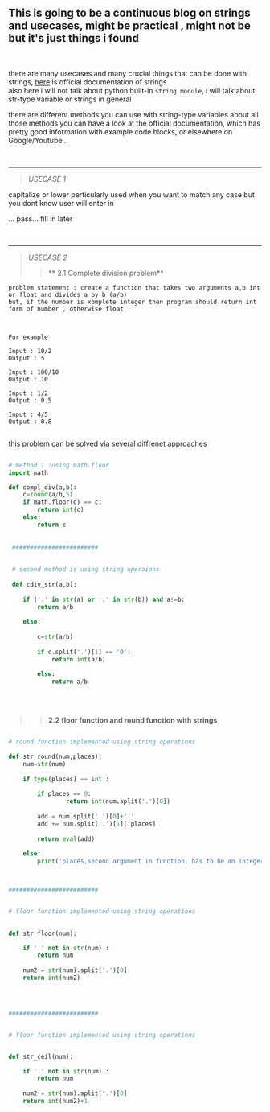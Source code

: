 ## This is going to be a continuous blog on strings and usecases, might be practical , might not be but it's just things i found
<br>

there are many usecases and many crucial things that can be done with strings,
[here](https://docs.python.org/3/library/stdtypes.html#str) is official documentation of strings  <br>
also here i will not talk about python built-in `string module`, i will talk about str-type variable or strings in general

there are different methods you can use with string-type variables
about all those methods you can have a look at the official documentation, which has pretty good
information with example code blocks, or elsewhere on Google/Youtube .

<br>
<hr>

> *USECASE 1*
 
capitalize or lower
perticularly used when you want to match any case but you dont know user will enter in 


... pass...     fill in later



<br>
<hr>


> *USECASE 2*
>> ** 2.1  Complete division problem**

```
problem statement : create a function that takes two arguments a,b int or float and divides a by b (a/b)
but, if the number is xomplete integer then program should return int form of number , otherwise float



For example

Input : 10/2
Output : 5

Input : 100/10
Output : 10

Input : 1/2
Output : 0.5

Input : 4/5
Output : 0.8


```
this problem can be solved via several diffrenet approaches

```python

# method 1 :using math.floor
import math 

def compl_div(a,b):
    c=round(a/b,5)
    if math.floor(c) == c:
        return int(c)
    else:
        return c
        
 
 ########################
 
 
 # second method is using string operaions
 
 def cdiv_str(a,b):
 
    if ('.' in str(a) or '.' in str(b)) and a!=b:
        return a/b
 
    else:
        
        c=str(a/b)
        
        if c.split('.')[1] == '0':
            return int(a/b)
        
        else:
            return a/b
    

```
<br>

>> **2.2 floor function and round function with strings**
```python

# round function implemented using string operations

def str_round(num,places):
    num=str(num)
    
    if type(places) == int :
        
        if places == 0:
                return int(num.split('.')[0])
        
        add = num.split('.')[0]+'.'
        add += num.split('.')[1][:places]
        
        return eval(add)
    
    else:
        print('places,second argument in function, has to be an integer')



#########################


# floor function implemented using string operations

 
def str_floor(num):

    if '.' not in str(num) :
        return num
    
    num2 = str(num).split('.')[0]
    return int(num2)




#########################


# floor function implemented using string operations


def str_ceil(num):

    if '.' not in str(num) :
        return num
    
    num2 = str(num).split('.')[0]
    return int(num2)+1

```


